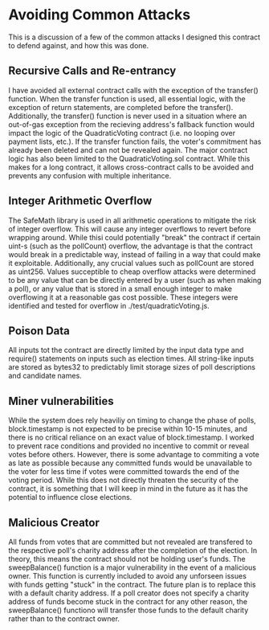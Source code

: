 # Avoiding Common Attacks
This is a discussion of a few of the common attacks I designed this contract to defend against, and how this was done.

## Recursive Calls and Re-entrancy
I have avoided all external contract calls with the exception of the transfer() function. When the transfer function is used, all essential logic, with the exception of return statements, are completed before the transfer(). Additionally, the transfer() function is never used in a situation where an out-of-gas exception from the recieving address's fallback function would impact the logic of the QuadraticVoting contract (i.e. no looping over payment lists, etc.). If the transfer function fails, the voter's commitment has already been deleted and can not be revealed again. The major contract logic has also been limited to the QuadraticVoting.sol contract. While this makes for a long contract, it allows cross-contract calls to be avoided and prevents any confusion with multiple inheritance.

## Integer Arithmetic Overflow
The SafeMath library is used in all arithmetic operations to mitigate the risk of integer overflow. This will cause any integer overflows to revert before wrapping around. While thisi could potentially "break" the contract if certain uint-s (such as the pollCount) overflow, the advantage is that the contract would break in a predictable way, instead of failing in a way that could make it exploitable. Additionally, any crucial values such as pollCount are stored as uint256. Values succeptible to cheap overflow attacks were determined to be any value that can be directly entered by a user (such as when making a poll), or any value that is stored in a small enough integer to make overflowing it at a reasonable gas cost possible. These integers were identified and tested for overflow in ./test/quadraticVoting.js.

## Poison Data
All inputs tot the contract are directly limited by the input data type and require() statements on inputs such as election times. All string-like inputs are stored as bytes32 to predictably limit storage sizes of poll descriptions and candidate names.

## Miner vulnerabilities
While the system does rely heaviliy on timing to change the phase of polls, block.timestamp is not expected to be precise within 10-15 minutes, and there is no critical reliance on an exact value of block.timestamp. I worked to prevent race conditions and provided no incentive to commit or reveal votes before others. However, there is some advantage to commiting a vote as late as possible because any committed funds would be unavailable to the voter for less time if votes were committed towards the end of the voting period. While this does not directly threaten the security of the contract, it is something that I will keep in mind in the future as it has the potential to influence close elections.

## Malicious Creator
All funds from votes that are committed but not revealed are transfered to the respective poll's charity address after the completion of the election. In theory, this means the contract should not be holding user's funds. The sweepBalance() function is a major vulnerability in the event of a malicious owner. This function is currently included to avoid any unforseen issues with funds getting "stuck" in the contract. The future plan is to replace this with a default charity address. If a poll creator does not specify a charity address of funds become stuck in the contract for any other reason, the sweepBalance() functiono will transfer those funds to the default charity rather than to the contract owner.